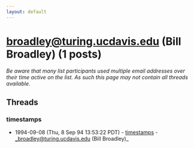 ```yaml
---
layout: default
---
```


# broadley@turing.ucdavis.edu (Bill Broadley) (1 posts)

_Be aware that many list participants used multiple email addresses over their time active on the list. As such this page may not contain all threads available._

## Threads

### timestamps
+ 1994-09-08 (Thu, 8 Sep 94 13:53:22 PDT) - [timestamps](/archive/1994/09/e72f26b93f5655a5fff7ff79cd5529c4bde2d3654e35671e4f989def18059876) - _broadley@turing.ucdavis.edu (Bill Broadley)_

